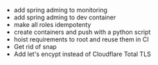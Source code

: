 - add spring adming to monitoring
- add spring adming to dev container
- make all roles idempotenty
- create containers and push with a python script
- hoist requirements to root and reuse them in CI
- Get rid of snap
- Add let's encypt instead of Cloudflare Total TLS
